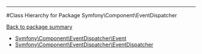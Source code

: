 - - -

#Class Hierarchy for Package Symfony\Component\EventDispatcher

<div><a href='https://github.com/JeyDotC/Hirudo-docs/tree/master/symfony/component/eventdispatcher'>Back to package summary</a></div>

<ul>
<li><a href="https://github.com/JeyDotC/Hirudo-docs/blob/master/symfony/component/eventdispatcher/Event.md">Symfony\Component\EventDispatcher\Event</a></li>
<li><a href="https://github.com/JeyDotC/Hirudo-docs/blob/master/symfony/component/eventdispatcher/EventDispatcher.md">Symfony\Component\EventDispatcher\EventDispatcher</a></li>
</ul>
